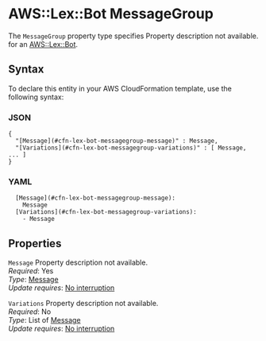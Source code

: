 # AWS::Lex::Bot MessageGroup<a name="aws-properties-lex-bot-messagegroup"></a>

<a name="aws-properties-lex-bot-messagegroup-description"></a>The `MessageGroup` property type specifies Property description not available\. for an [AWS::Lex::Bot](aws-resource-lex-bot.md)\.

## Syntax<a name="aws-properties-lex-bot-messagegroup-syntax"></a>

To declare this entity in your AWS CloudFormation template, use the following syntax:

### JSON<a name="aws-properties-lex-bot-messagegroup-syntax.json"></a>

```
{
  "[Message](#cfn-lex-bot-messagegroup-message)" : Message,
  "[Variations](#cfn-lex-bot-messagegroup-variations)" : [ Message, ... ]
}
```

### YAML<a name="aws-properties-lex-bot-messagegroup-syntax.yaml"></a>

```
  [Message](#cfn-lex-bot-messagegroup-message): 
    Message
  [Variations](#cfn-lex-bot-messagegroup-variations): 
    - Message
```

## Properties<a name="aws-properties-lex-bot-messagegroup-properties"></a>

`Message`  <a name="cfn-lex-bot-messagegroup-message"></a>
Property description not available\.  
*Required*: Yes  
*Type*: [Message](aws-properties-lex-bot-message.md)  
*Update requires*: [No interruption](https://docs.aws.amazon.com/AWSCloudFormation/latest/UserGuide/using-cfn-updating-stacks-update-behaviors.html#update-no-interrupt)

`Variations`  <a name="cfn-lex-bot-messagegroup-variations"></a>
Property description not available\.  
*Required*: No  
*Type*: List of [Message](aws-properties-lex-bot-message.md)  
*Update requires*: [No interruption](https://docs.aws.amazon.com/AWSCloudFormation/latest/UserGuide/using-cfn-updating-stacks-update-behaviors.html#update-no-interrupt)